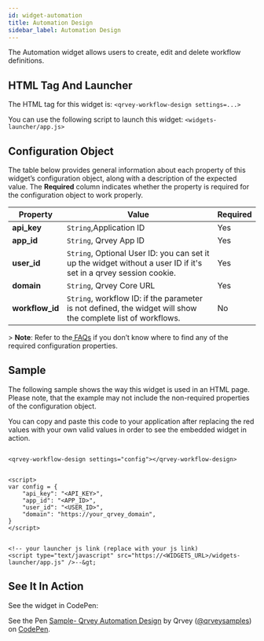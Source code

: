 ```yaml
---
id: widget-automation
title: Automation Design
sidebar_label: Automation Design
---
```

<div style={{textAlign: "justify"}}>

The Automation widget allows users to create, edit and delete workflow definitions.

## HTML Tag And Launcher

The HTML tag for this widget is:
`<qrvey-workflow-design settings=...>`

You can use the following script to launch this widget: `<widgets-launcher/app.js>`

## Configuration Object

The table below provides general information about each property of this widget’s configuration object, along with a description of the expected value. The **Required** column indicates whether the property is required for the configuration object to work properly.

| **Property**    | **Value**                                                                                                                | **Required** |
| --------------- | ------------------------------------------------------------------------------------------------------------------------ | ------------ |
| **api_key**     | `String`,Application ID                                                                                           | Yes          |
| **app_id**      | `String`, Qrvey App ID                                                                                            | Yes          |
| **user_id**     | `String`, Optional User ID: you can set it up the widget without a user ID if it's set in a qrvey session cookie. | Yes          |
| **domain**      | `String`, Qrvey Core URL                                                                                          | Yes          |
| **workflow_id** | `String`, workflow ID: if the parameter is not defined, the widget will show the complete list of workflows.      | No           |

&gt; **Note**: Refer to the<a href="/docs/faqs/faqs-intro/"> FAQs</a> if you don’t know where to find any of the required configuration properties. 

## Sample

The following sample shows the way this widget is used in an HTML page. Please note, that the example may not include the non-required properties of the configuration object. 

You can copy and paste this code to your application after replacing the red values with your own valid values in order to see the embedded widget in action.

```

<qrvey-workflow-design settings="config"></qrvey-workflow-design>

```

```

<script>
var config = {
    "api_key": "<API_KEY>",
    "app_id": "<APP_ID>",
    "user_id": "<USER_ID>",
    "domain": "https://your_qrvey_domain",
}
</script>

```

```

<!-- your launcher js link (replace with your js link) 
<script type="text/javascript" src="https://<WIDGETS_URL>/widgets-launcher/app.js" />--&gt;

```

## See It In Action

See the widget in CodePen:

<p className="codepen" data-height="838" data-theme-id="light" data-default-tab="result" data-user="qrveysamples" data-slug-hash="yLOopqq" style={{height: "265px", boxSizing: "border-box", display: "flex", alignItems: "center", justifyContent: "center", border: "2px solid", margin: "1em 0", padding: "1em"}} data-pen-title="Sample- Qrvey Automation Design">
  <span>See the Pen <a href="https://codepen.io/qrveysamples/pen/yLOopqq">
  Sample- Qrvey Automation Design</a> by Qrvey (<a href="https://codepen.io/qrveysamples">@qrveysamples</a>)
  on <a href="https://codepen.io">CodePen</a>.</span>
</p>
<script async={true} src="https://static.codepen.io/assets/embed/ei.js" />
</div>